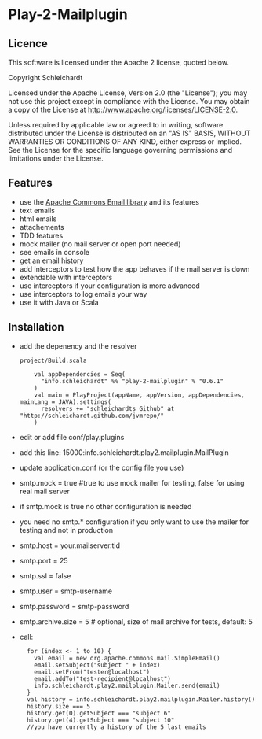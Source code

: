 Play-2-Mailplugin
=================

## Licence
This software is licensed under the Apache 2 license, quoted below.

Copyright Schleichardt

Licensed under the Apache License, Version 2.0 (the "License"); you may not use this project except in compliance with the License. You may obtain a copy of the License at http://www.apache.org/licenses/LICENSE-2.0.

Unless required by applicable law or agreed to in writing, software distributed under the License is distributed on an "AS IS" BASIS, WITHOUT WARRANTIES OR CONDITIONS OF ANY KIND, either express or implied. See the License for the specific language governing permissions and limitations under the License.

## Features

* use the [Apache Commons Email library](http://commons.apache.org/email/) and its features 
 * text emails
 * html emails
 * attachements
* TDD features
 * mock mailer (no mail server or open port needed)
 * see emails in console
 * get an email history
 * add interceptors to test how the app behaves if the mail server is down
* extendable with interceptors
 * use interceptors if your configuration is more advanced
 * use interceptors to log emails your way
* use it with Java or Scala

## Installation

* add the depenency and the resolver

      project/Build.scala

          val appDependencies = Seq(
            "info.schleichardt" %% "play-2-mailplugin" % "0.6.1"
          )
          val main = PlayProject(appName, appVersion, appDependencies, mainLang = JAVA).settings(
            resolvers += "schleichardts Github" at "http://schleichardt.github.com/jvmrepo/"
          )


* edit or add file conf/play.plugins
 * add this line: 15000:info.schleichardt.play2.mailplugin.MailPlugin
* update application.conf (or the config file you use)
 * smtp.mock = true #true to use mock mailer for testing, false for using real mail server
  * if smtp.mock is true no other configuration is needed
  * you need no smtp.* configuration if you only want to use the mailer for testing and not in production 
 * smtp.host = your.mailserver.tld
 * smtp.port = 25
 * smtp.ssl = false
 * smtp.user = smtp-username
 * smtp.password = smtp-password
 * smtp.archive.size = 5 # optional, size of mail archive for tests, default: 5
* call:

        for (index <- 1 to 10) {
          val email = new org.apache.commons.mail.SimpleEmail()
          email.setSubject("subject " + index)
          email.setFrom("tester@localhost")
          email.addTo("test-recipient@localhost")
          info.schleichardt.play2.mailplugin.Mailer.send(email)
        }
        val history = info.schleichardt.play2.mailplugin.Mailer.history()
        history.size === 5
        history.get(0).getSubject === "subject 6"
        history.get(4).getSubject === "subject 10"
        //you have currently a history of the 5 last emails